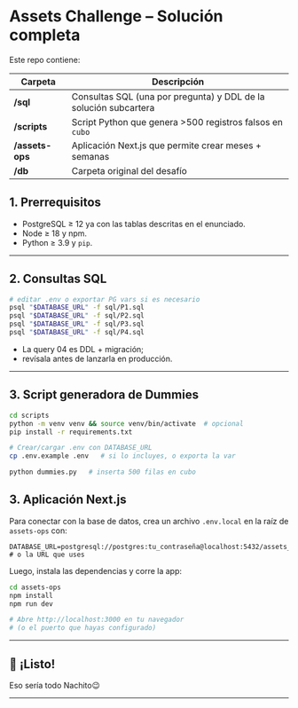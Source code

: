 # Assets Challenge – Solución completa

Este repo contiene:

| Carpeta | Descripción |
|---------|-------------|
| **/sql** | Consultas SQL (una por pregunta) y DDL de la solución subcartera |
| **/scripts** | Script Python que genera >500 registros falsos en `cubo` |
| **/assets-ops** | Aplicación Next.js que permite crear meses + semanas |
| **/db** | Carpeta original del desafío |

## 1. Prerrequisitos
* PostgreSQL ≥ 12 ya con las tablas descritas en el enunciado.
* Node ≥ 18 y npm.
* Python ≥ 3.9 y `pip`.

---

## 2. Consultas SQL

```bash
# editar .env o exportar PG vars si es necesario
psql "$DATABASE_URL" -f sql/P1.sql
psql "$DATABASE_URL" -f sql/P2.sql
psql "$DATABASE_URL" -f sql/P3.sql
psql "$DATABASE_URL" -f sql/P4.sql
```

* La query 04 es DDL + migración; 
* revísala antes de lanzarla en producción.

---

## 3. Script generadora de Dummies

```bash
cd scripts
python -m venv venv && source venv/bin/activate  # opcional
pip install -r requirements.txt

# Crear/cargar .env con DATABASE_URL
cp .env.example .env   # si lo incluyes, o exporta la var

python dummies.py   # inserta 500 filas en cubo
```

## 3. Aplicación Next.js

Para conectar con la base de datos, crea un archivo `.env.local` en la raíz de `assets-ops` con:

```env
DATABASE_URL=postgresql://postgres:tu_contraseña@localhost:5432/assets_db # o la URL que uses
```
Luego, instala las dependencias y corre la app:

```bash
cd assets-ops
npm install
npm run dev

# Abre http://localhost:3000 en tu navegador
# (o el puerto que hayas configurado)
```
---

## 🎉 ¡Listo!  
Eso sería todo Nachito😉

---
